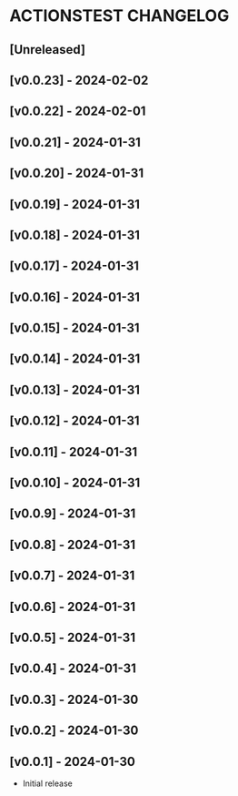 # ACTIONSTEST CHANGELOG

## [Unreleased]
<!-- Add your unreleased changelog entries below this line -->

## [v0.0.23] - 2024-02-02


## [v0.0.22] - 2024-02-01


## [v0.0.21] - 2024-01-31


## [v0.0.20] - 2024-01-31


## [v0.0.19] - 2024-01-31


## [v0.0.18] - 2024-01-31


## [v0.0.17] - 2024-01-31


## [v0.0.16] - 2024-01-31


## [v0.0.15] - 2024-01-31


## [v0.0.14] - 2024-01-31


## [v0.0.13] - 2024-01-31


## [v0.0.12] - 2024-01-31


## [v0.0.11] - 2024-01-31


## [v0.0.10] - 2024-01-31


## [v0.0.9] - 2024-01-31


## [v0.0.8] - 2024-01-31


## [v0.0.7] - 2024-01-31


## [v0.0.6] - 2024-01-31


## [v0.0.5] - 2024-01-31


## [v0.0.4] - 2024-01-31


## [v0.0.3] - 2024-01-30


## [v0.0.2] - 2024-01-30


## [v0.0.1] - 2024-01-30
- Initial release

